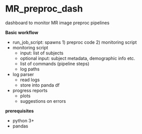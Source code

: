 # MR_preproc_dash
dashboard to monitor MR image preproc pipelines

**Basic workflow**
- run_job_script: spawns 1) preproc code 2) monitoring script
- monitoring script
    - input: list of subjects
    - optional input: subject metadata, demographic info etc. 
    - list of commands (pipeline steps) 
    - log paths
- log parser 
    - read logs
    - store into panda df
- progress reports 
    - plots
    - suggestions on errors 

**prerequisites** 
- python 3+ 
- pandas 

